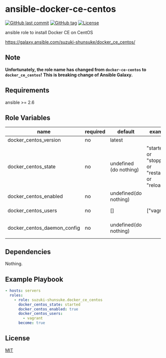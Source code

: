 # ansible-docker-ce-centos

[![GitHub last commit](https://img.shields.io/github/last-commit/suzuki-shunsuke/ansible-docker-ce-centos.svg)](https://github.com/suzuki-shunsuke/ansible-docker-ce-centos)
[![GitHub tag](https://img.shields.io/github/tag/suzuki-shunsuke/ansible-docker-ce-centos.svg)](https://github.com/suzuki-shunsuke/ansible-docker-ce-centos/releases)
[![License](http://img.shields.io/badge/license-mit-blue.svg?style=flat-square)](https://raw.githubusercontent.com/suzuki-shunsuke/ansible-docker-ce-centos/master/LICENSE)

ansible role to install Docker CE on CentOS

https://galaxy.ansible.com/suzuki-shunsuke/docker_ce_centos/

## Note

**Unfortunately, the role name has changed from `docker-ce-centos` to `docker_ce_centos`!**
**This is breaking change of Ansible Galaxy.**

## Requirements

ansible >= 2.6

## Role Variables

name | required | default | example | description
--- | --- | --- | --- | ---
docker_centos_version | no | latest | | docker version
docker_centos_state | no | undefined (do nothing) | "started" or "stopped" or "restarted" or "reloaded" | docker daemon state
docker_centos_enabled | no | undefined(do nothing) | | whether docker daemon is enabled
docker_centos_users | no | [] | ["vagrant"] | users added to docker group
docker_centos_daemon_config | no | undefined(do nothing) | | docker daemon configuration /etc/docker/daemon.json

## Dependencies

Nothing.

## Example Playbook

```yaml
- hosts: servers
  roles:
    - role: suzuki-shunsuke.docker_ce_centos
      docker_centos_state: started
      docker_centos_enabled: true
      docker_centos_users:
        - vagrant
      become: true
```

## License

[MIT](LICENSE)
